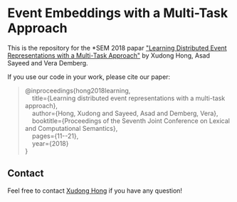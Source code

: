 # Event Embeddings with a Multi-Task Approach

This is the repository for the \*SEM 2018 papar ["Learning Distributed Event Representations with a Multi-Task Approach"](http://aclweb.org/anthology/S18-2002) by Xudong Hong, Asad Sayeed and Vera Demberg. 

If you use our code in your work, please cite our paper:  
  > @inproceedings{hong2018learning,  
  > &nbsp; &nbsp; title={Learning distributed event representations with a multi-task approach},  
  > &nbsp; &nbsp; author={Hong, Xudong and Sayeed, Asad and Demberg, Vera},  
  > &nbsp; &nbsp; booktitle={Proceedings of the Seventh Joint Conference on Lexical and Computational Semantics},  
  > &nbsp; &nbsp; pages={11--21},  
  > &nbsp; &nbsp; year={2018}  
  > }  


## Contact
Feel free to contact [Xudong Hong](mailto:xhong@coli.uni-saarland.de) if you have any question!
